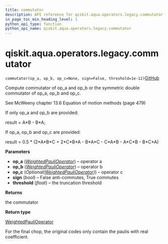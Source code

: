 ```yaml
---
title: commutator
description: API reference for qiskit.aqua.operators.legacy.commutator
in_page_toc_min_heading_level: 1
python_api_type: function
python_api_name: qiskit.aqua.operators.legacy.commutator
---
```


<span id="qiskit-aqua-operators-legacy-commutator" />

# qiskit.aqua.operators.legacy.commutator

<span id="qiskit.aqua.operators.legacy.commutator" />

`commutator(op_a, op_b, op_c=None, sign=False, threshold=1e-12)`[GitHub](https://github.com/qiskit-community/qiskit-aqua/tree/stable/0.8/qiskit/aqua/operators/legacy/common.py "view source code")

Compute commutator of op\_a and op\_b or the symmetric double commutator of op\_a, op\_b and op\_c.

See McWeeny chapter 13.6 Equation of motion methods (page 479)

If only op\_a and op\_b are provided:

result = A\*B - B\*A;

If op\_a, op\_b and op\_c are provided:

result = 0.5 \* (2\*A\*B\*C + 2\*C\*B\*A - B\*A\*C - C\*A\*B - A\*C\*B - B\*C\*A)

**Parameters**

*   **op\_a** ([*WeightedPauliOperator*](qiskit.aqua.operators.legacy.WeightedPauliOperator "qiskit.aqua.operators.legacy.WeightedPauliOperator")) – operator a
*   **op\_b** ([*WeightedPauliOperator*](qiskit.aqua.operators.legacy.WeightedPauliOperator "qiskit.aqua.operators.legacy.WeightedPauliOperator")) – operator b
*   **op\_c** (*Optional(*[*WeightedPauliOperator*](qiskit.aqua.operators.legacy.WeightedPauliOperator "qiskit.aqua.operators.legacy.WeightedPauliOperator")*)*) – operator c
*   **sign** (*bool*) – False anti-commutes, True commutes
*   **threshold** (*float*) – the truncation threshold

**Returns**

the commutator

**Return type**

[WeightedPauliOperator](qiskit.aqua.operators.legacy.WeightedPauliOperator "qiskit.aqua.operators.legacy.WeightedPauliOperator")

<Admonition title="Note" type="note">
  For the final chop, the original codes only contain the paulis with real coefficient.
</Admonition>

